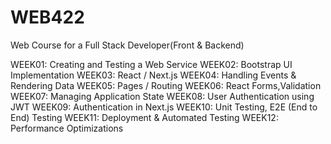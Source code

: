 # WEB422
Web Course for a Full Stack Developer(Front & Backend)

WEEK01: Creating and Testing a Web Service
WEEK02: Bootstrap UI Implementation
WEEK03: React / Next.js
WEEK04: Handling Events & Rendering Data
WEEK05: Pages / Routing
WEEK06: React Forms,Validation
WEEK07: Managing Application State
WEEK08: User Authentication using JWT
WEEK09: Authentication in Next.js
WEEK10: Unit Testing, E2E (End to End) Testing
WEEK11: Deployment & Automated Testing
WEEK12: Performance Optimizations
